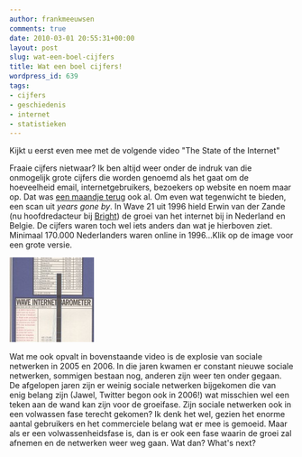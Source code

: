 ```yaml
---
author: frankmeeuwsen
comments: true
date: 2010-03-01 20:55:31+00:00
layout: post
slug: wat-een-boel-cijfers
title: Wat een boel cijfers!
wordpress_id: 639
tags:
- cijfers
- geschiedenis
- internet
- statistieken
---
```


Kijkt u eerst even mee met de volgende video "The State of the Internet"



Fraaie cijfers nietwaar? Ik ben altijd weer onder de indruk van die onmogelijk grote cijfers die worden genoemd als het gaat om de hoeveelheid email, internetgebruikers, bezoekers op website en noem maar op. Dat was [een maandje terug](http://incredibleadventure.nl/2010/01/sunday-morning-teanotes-4/) ook al. Om even wat tegenwicht te bieden, een scan uit _years gone by_. In Wave 21 uit 1996 hield Erwin van der Zande (nu hoofdredacteur bij [Bright](http://www.bright.nl)) de groei van het internet bij in Nederland en Belgie. De cijfers waren toch wel iets anders dan wat je hierboven ziet. Minimaal 170.000 Nederlanders waren online in 1996...Klik op de image voor een grote versie.


[![](../images/uploadimages/Wave_cijfers-150x150.jpg)](../images/uploadimages/Wave_cijfers.jpg)


Wat me ook opvalt in bovenstaande video is de explosie van sociale netwerken in 2005 en 2006. In die jaren kwamen er constant nieuwe sociale netwerken, sommigen bestaan nog, anderen zijn weer ten onder gegaan. De afgelopen jaren zijn er weinig sociale netwerken bijgekomen die van enig belang zijn (Jawel, Twitter begon ook in 2006!) wat misschien wel een teken aan de wand kan zijn voor de groeifase. Zijn sociale netwerken ook in een volwassen fase terecht gekomen? Ik denk het wel, gezien het enorme aantal gebruikers en het commerciele belang wat er mee is gemoeid. Maar als er een volwassenheidsfase is, dan is er ook een fase waarin de groei zal afnemen en de netwerken weer weg gaan. Wat dan? What's next?
